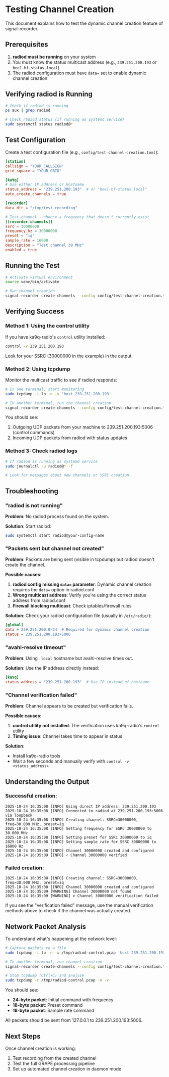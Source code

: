 # Testing Channel Creation

This document explains how to test the dynamic channel creation feature of signal-recorder.

## Prerequisites

1. **radiod must be running** on your system
2. You must know the status multicast address (e.g., `239.251.200.193` or `bee1-hf-status.local`)
3. The radiod configuration must have `data=` set to enable dynamic channel creation

## Verifying radiod is Running

```bash
# Check if radiod is running
ps aux | grep radiod

# Check radiod status (if running as systemd service)
sudo systemctl status radiod@*
```

## Test Configuration

Create a test configuration file (e.g., `config/test-channel-creation.toml`):

```toml
[station]
callsign = "YOUR_CALLSIGN"
grid_square = "YOUR_GRID"

[ka9q]
# Use either IP address or hostname
status_address = "239.251.200.193"  # or "bee1-hf-status.local"
auto_create_channels = true

[recorder]
data_dir = "/tmp/test-recording"

# Test channel - choose a frequency that doesn't currently exist
[[recorder.channels]]
ssrc = 30000000
frequency_hz = 30000000
preset = "iq"
sample_rate = 16000
description = "Test channel 30 MHz"
enabled = true
```

## Running the Test

```bash
# Activate virtual environment
source venv/bin/activate

# Run channel creation
signal-recorder create-channels --config config/test-channel-creation.toml
```

## Verifying Success

### Method 1: Using the control utility

If you have ka9q-radio's `control` utility installed:

```bash
control -v 239.251.200.193
```

Look for your SSRC (30000000 in the example) in the output.

### Method 2: Using tcpdump

Monitor the multicast traffic to see if radiod responds:

```bash
# In one terminal, start monitoring
sudo tcpdump -i lo -n -v 'host 239.251.200.193'

# In another terminal, run the channel creation
signal-recorder create-channels --config config/test-channel-creation.toml
```

You should see:
1. Outgoing UDP packets from your machine to 239.251.200.193:5006 (control commands)
2. Incoming UDP packets from radiod with status updates

### Method 3: Check radiod logs

```bash
# If radiod is running as systemd service
sudo journalctl -u radiod@* -f

# Look for messages about new channels or SSRC creation
```

## Troubleshooting

### "radiod is not running"

**Problem**: No radiod process found on the system.

**Solution**: Start radiod:
```bash
sudo systemctl start radiod@your-config-name
```

### "Packets sent but channel not created"

**Problem**: Packets are being sent (visible in tcpdump) but radiod doesn't create the channel.

**Possible causes**:
1. **radiod config missing `data=` parameter**: Dynamic channel creation requires the `data=` option in radiod.conf
2. **Wrong multicast address**: Verify you're using the correct status address from radiod.conf
3. **Firewall blocking multicast**: Check iptables/firewall rules

**Solution**: Check your radiod configuration file (usually in `/etc/radio/`):
```ini
[global]
data = 239.251.200.0/24  # Required for dynamic channel creation
status = 239.251.200.193+5006
```

### "avahi-resolve timeout"

**Problem**: Using `.local` hostname but avahi-resolve times out.

**Solution**: Use the IP address directly instead:
```toml
[ka9q]
status_address = "239.251.200.193"  # Use IP instead of hostname
```

### "Channel verification failed"

**Problem**: Channel appears to be created but verification fails.

**Possible causes**:
1. **control utility not installed**: The verification uses ka9q-radio's `control` utility
2. **Timing issue**: Channel takes time to appear in status

**Solution**: 
- Install ka9q-radio tools
- Wait a few seconds and manually verify with `control -v <status_address>`

## Understanding the Output

### Successful creation:
```
2025-10-24 16:35:08 [INFO] Using direct IP address: 239.251.200.193
2025-10-24 16:35:08 [INFO] Connected to radiod at 239.251.200.193:5006 via loopback
2025-10-24 16:35:08 [INFO] Creating channel: SSRC=30000000, freq=30.000 MHz, preset=iq
2025-10-24 16:35:08 [INFO] Setting frequency for SSRC 30000000 to 30.000 MHz
2025-10-24 16:35:08 [INFO] Setting preset for SSRC 30000000 to iq
2025-10-24 16:35:08 [INFO] Setting sample rate for SSRC 30000000 to 16000 Hz
2025-10-24 16:35:08 [INFO] Channel 30000000 created and configured
2025-10-24 16:35:09 [INFO] ✓ Channel 30000000 verified
```

### Failed creation:
```
2025-10-24 16:35:08 [INFO] Creating channel: SSRC=30000000, freq=30.000 MHz, preset=iq
2025-10-24 16:35:08 [INFO] Channel 30000000 created and configured
2025-10-24 16:35:09 [WARNING] Channel 30000000 not found
2025-10-24 16:35:09 [WARNING] ✗ Channel 30000000 verification failed
```

If you see the "verification failed" message, use the manual verification methods above to check if the channel was actually created.

## Network Packet Analysis

To understand what's happening at the network level:

```bash
# Capture packets to a file
sudo tcpdump -i lo -n -w /tmp/radiod-control.pcap 'host 239.251.200.193'

# In another terminal, run channel creation
signal-recorder create-channels --config config/test-channel-creation.toml

# Stop tcpdump (Ctrl+C) and analyze
sudo tcpdump -r /tmp/radiod-control.pcap -n -v
```

You should see:
- **24-byte packet**: Initial command with frequency
- **18-byte packet**: Preset command
- **18-byte packet**: Sample rate command

All packets should be sent from 127.0.0.1 to 239.251.200.193:5006.

## Next Steps

Once channel creation is working:
1. Test recording from the created channel
2. Test the full GRAPE processing pipeline
3. Set up automated channel creation in daemon mode

